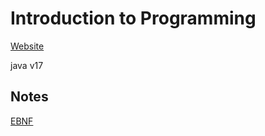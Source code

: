 # Introduction to Programming

[Website](https://www.lst.inf.ethz.ch/)

java v17

## Notes

[EBNF](./atoms/ebnf.md)